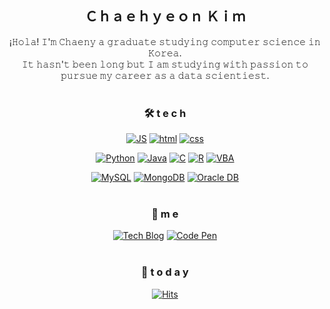 <div align=center>
  
## Ｃｈａｅｈｙｅｏｎ Ｋｉｍ
  
¡𝙷𝚘𝚕𝚊! 𝙸'𝚖 𝙲𝚑𝚊𝚎𝚗𝚢 𝚊 𝚐𝚛𝚊𝚍𝚞𝚊𝚝𝚎 𝚜𝚝𝚞𝚍𝚢𝚒𝚗𝚐 𝚌𝚘𝚖𝚙𝚞𝚝𝚎𝚛 𝚜𝚌𝚒𝚎𝚗𝚌𝚎 𝚒𝚗 𝙺𝚘𝚛𝚎𝚊.  
𝙸𝚝 𝚑𝚊𝚜𝚗'𝚝 𝚋𝚎𝚎𝚗 𝚕𝚘𝚗𝚐 𝚋𝚞𝚝 𝙸 𝚊𝚖 𝚜𝚝𝚞𝚍𝚢𝚒𝚗𝚐 𝚠𝚒𝚝𝚑 𝚙𝚊𝚜𝚜𝚒𝚘𝚗 𝚝𝚘 𝚙𝚞𝚛𝚜𝚞𝚎 𝚖𝚢 𝚌𝚊𝚛𝚎𝚎𝚛 𝚊𝚜 𝚊 𝚍𝚊𝚝𝚊 𝚜𝚌𝚒𝚎𝚗𝚝𝚒𝚎𝚜𝚝.
<br><br>

### 🛠 t e c h 
[![JS](https://img.shields.io/badge/Javascript-ffb13b?style=flat-square&logo=javascript&logoColor=white)](https://github.com/chaehyeon-kim/TODO-List) 
[![html](https://img.shields.io/badge/Html-E34F26?style=flat-square&logo=Html5&logoColor=white)](https://github.com/chaehyeon-kim/fullPage) 
[![css](https://img.shields.io/badge/CSS-1572B6?style=flat-square&logo=CSS3&logoColor=white)](https://github.com/chaehyeon-kim/fullPage) 
<br>

[![Python](https://img.shields.io/badge/Python-3776AB?style=flat-square&logo=Python&logoColor=white)](https://github.com/chaehyeon-kim/SpringMVC)
[![Java](https://img.shields.io/badge/Java-007396?style=flat-square&logo=Java&logoColor=white)](https://github.com/chaehyeon-kim/weather) 
[![C](https://img.shields.io/badge/C-A8B9CC?style=flat-square&logo=C&logoColor=white)](https://github.com/chaehyeon-kim/weather) 
[![R](https://img.shields.io/badge/R-1572B6?style=flat-square&logo=R&logoColor=white)](https://github.com/chaehyeon-kim/weather) 
[![VBA](https://img.shields.io/badge/Excel_VBA-217346?style=flat-square&logo=microsoft-excel&logoColor=white)](https://github.com/chaehyeon-kim/weather) 
<br>

[![MySQL](https://img.shields.io/badge/MySQL-4479A1?style=flat-square&logo=MySQL&logoColor=white)](https://github.com/Jchaehyeon-kim/Spring_Weather)
[![MongoDB](https://img.shields.io/badge/MongoDB-47A248?style=flat-square&logo=MongoDB&logoColor=white)](https://github.com/chaehyeon-kim/React_Login)
[![Oracle DB](https://img.shields.io/badge/Oracle-F80000?style=flat-square&logo=oracle&logoColor=white)](https://github.com/chaehyeon-kim/SpringMVC)
<br><br>

### 🐣 m e 
[![Tech Blog](https://img.shields.io/badge/Blog-FF5722?style=flat-square&logo=blogger&logoColor=white)](https://7chaeny25.tistory.com/)
[![Code Pen](https://img.shields.io/badge/Gmail-EA4335?style=flat-square&logo=Gmail&logoColor=white)](mailto:7chaeny25@gmail.com)
<br><br>

### 💌  t o d a y 
[![Hits](https://hits.seeyoufarm.com/api/count/incr/badge.svg?url=https%3A%2F%2Fgithub.com%2Fchaehyeon-kim&count_bg=%23FFA6A6&title_bg=%23555555&icon=&icon_color=%23E7E7E7&title=hits&edge_flat=false)](https://hits.seeyoufarm.com)
<br><br>
